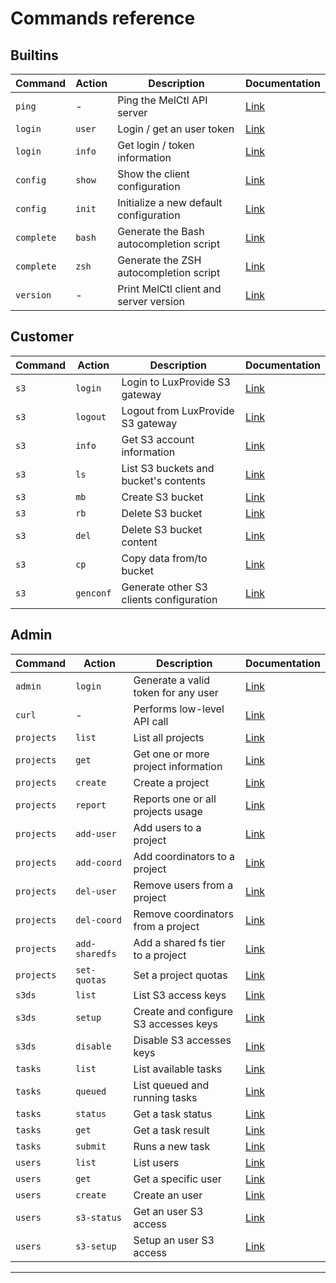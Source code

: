 # Commands reference

## Builtins

<!-- Keep it synced with commands-public.md -->
| Command    | Action | Description                             | Documentation                          |
| ---------- | ------ | --------------------------------------- | -------------------------------------- |
| `ping`     | -      | Ping the MelCtl API server              | [Link](./plugins/builtins/ping.md)     |
| `login`    | `user` | Login / get an user token               | [Link](./plugins/builtins/login.md)    |
| `login`    | `info` | Get login / token information           | [Link](./plugins/builtins/login.md)    |
| `config`   | `show` | Show the client configuration           | [Link](./plugins/builtins/config.md)   |
| `config`   | `init` | Initialize a new default configuration  | [Link](./plugins/builtins/config.md)   |
| `complete` | `bash` | Generate the Bash autocompletion script | [Link](./plugins/builtins/complete.md) |
| `complete` | `zsh`  | Generate the ZSH autocompletion script  | [Link](./plugins/builtins/complete.md) |
| `version`  | -      | Print MelCtl client and server version  | [Link](./plugins/builtins/version.md)  |

## Customer

<!-- Keep it synced with commands-public.md -->
| Command | Action    | Description                             | Documentation                    |
| ------- | --------- | --------------------------------------- | -------------------------------- |
| `s3`    | `login`   | Login to LuxProvide S3 gateway          | [Link](./plugins/customer/s3.md) |
| `s3`    | `logout`  | Logout from LuxProvide S3 gateway       | [Link](./plugins/customer/s3.md) |
| `s3`    | `info`    | Get S3 account information              | [Link](./plugins/customer/s3.md) |
| `s3`    | `ls`      | List S3 buckets and bucket's contents   | [Link](./plugins/customer/s3.md) |
| `s3`    | `mb`      | Create S3 bucket                        | [Link](./plugins/customer/s3.md) |
| `s3`    | `rb`      | Delete S3 bucket                        | [Link](./plugins/customer/s3.md) |
| `s3`    | `del`     | Delete S3 bucket content                | [Link](./plugins/customer/s3.md) |
| `s3`    | `cp`      | Copy data from/to bucket                | [Link](./plugins/customer/s3.md) |
| `s3`    | `genconf` | Generate other S3 clients configuration | [Link](./plugins/customer/s3.md) |

## Admin

<!-- DO NOT keep it synced with commands-public.md -->
| Command    | Action         | Description                           | Documentation                       |
| ---------- | -------------- | ------------------------------------- | ----------------------------------- |
| `admin`    | `login`        | Generate a valid token for any user   | [Link](./plugins/admin/admin.md)    |
| `curl`     | -              | Performs low-level API call           | [Link](./plugins/admin/curl.md)     |
| `projects` | `list`         | List all projects                     | [Link](./plugins/admin/projects.md) |
| `projects` | `get`          | Get one or more project information   | [Link](./plugins/admin/projects.md) |
| `projects` | `create`       | Create a project                      | [Link](./plugins/admin/projects.md) |
| `projects` | `report`       | Reports one or all projects usage     | [Link](./plugins/admin/projects.md) |
| `projects` | `add-user`     | Add users to a project                | [Link](./plugins/admin/projects.md) |
| `projects` | `add-coord`    | Add coordinators to a project         | [Link](./plugins/admin/projects.md) |
| `projects` | `del-user`     | Remove users from a project           | [Link](./plugins/admin/projects.md) |
| `projects` | `del-coord`    | Remove coordinators from a project    | [Link](./plugins/admin/projects.md) |
| `projects` | `add-sharedfs` | Add a shared fs tier to a project     | [Link](./plugins/admin/projects.md) |
| `projects` | `set-quotas`   | Set a project quotas                  | [Link](./plugins/admin/projects.md) |
| `s3ds`     | `list`         | List S3 access keys                   | [Link](./plugins/admin/s3ds.md)     |
| `s3ds`     | `setup`        | Create and configure S3 accesses keys | [Link](./plugins/admin/s3ds.md)     |
| `s3ds`     | `disable`      | Disable S3 accesses keys              | [Link](./plugins/admin/s3ds.md)     |
| `tasks`    | `list`         | List available tasks                  | [Link](./plugins/admin/tasks.md)    |
| `tasks`    | `queued`       | List queued and running tasks         | [Link](./plugins/admin/tasks.md)    |
| `tasks`    | `status`       | Get a task status                     | [Link](./plugins/admin/tasks.md)    |
| `tasks`    | `get`          | Get a task result                     | [Link](./plugins/admin/tasks.md)    |
| `tasks`    | `submit`       | Runs a new task                       | [Link](./plugins/admin/tasks.md)    |
| `users`    | `list`         | List users                            | [Link](./plugins/admin/users.md)    |
| `users`    | `get`          | Get a specific user                   | [Link](./plugins/admin/users.md)    |
| `users`    | `create`       | Create an user                        | [Link](./plugins/admin/users.md)    |
| `users`    | `s3-status`    | Get an user S3 access                 | [Link](./plugins/admin/users.md)    |
| `users`    | `s3-setup`     | Setup an user S3 access               | [Link](./plugins/admin/users.md)    |

---
